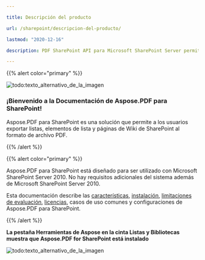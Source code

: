 ```yaml
---

title: Descripción del producto

url: /sharepoint/descripcion-del-producto/

lastmod: "2020-12-16"

description: PDF SharePoint API para Microsoft SharePoint Server permite a los usuarios exportar listas, elementos de lista y páginas de Wiki de SharePoint al formato de archivo PDF.

---
```


{{% alert color="primary" %}}



![todo:texto_alternativo_de_la_imagen](../../aspose_pdf-for-sharepoint.png)

### **¡Bienvenido a la Documentación de Aspose.PDF para SharePoint!**

Aspose.PDF para SharePoint es una solución que permite a los usuarios exportar listas, elementos de lista y páginas de Wiki de SharePoint al formato de archivo PDF.



{{% /alert %}}





{{% alert color="primary" %}}

Aspose.PDF para SharePoint está diseñado para ser utilizado con Microsoft SharePoint Server 2010. No hay requisitos adicionales del sistema además de Microsoft SharePoint Server 2010.




Esta documentación describe las [características](/pdf/sharepoint/caracteristicas/), [instalación](/pdf/sharepoint/instalar-aspose-pdf-para-sharepoint/), [limitaciones de evaluación](/pdf/sharepoint/evaluar-aspose-pdf/), [licencias](/pdf/sharepoint/licencia-aspose-pdf-para-sharepoint/), casos de uso comunes y configuraciones de Aspose.PDF para SharePoint.

{{% /alert %}}



**La pestaña Herramientas de Aspose en la cinta Listas y Bibliotecas muestra que Aspose.PDF for SharePoint está instalado**



![todo:texto_alternativo_de_la_imagen](product-overview_2.png)